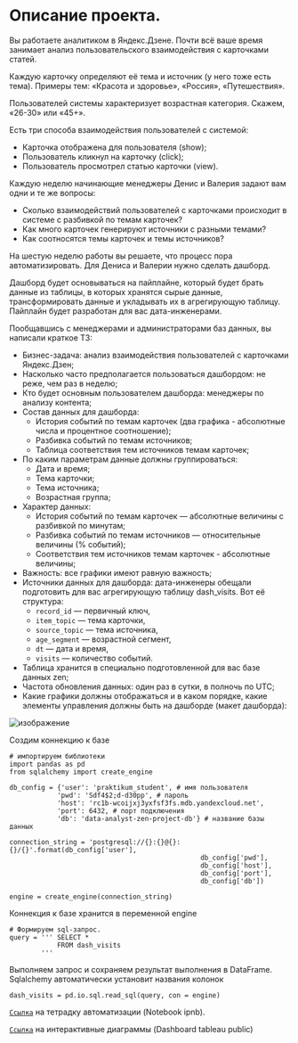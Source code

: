# Описание проекта.

Вы работаете аналитиком в Яндекс.Дзене. Почти всё ваше время занимает анализ пользовательского взаимодействия с карточками статей.

Каждую карточку определяют её тема и источник (у него тоже есть тема). Примеры тем: «Красота и здоровье», «Россия», «Путешествия».

Пользователей системы характеризует возрастная категория. Скажем, «26-30» или «45+».

Есть три способа взаимодействия пользователей с системой:

-    Карточка отображена для пользователя (show);
-    Пользователь кликнул на карточку (click);
-    Пользователь просмотрел статью карточки (view).

Каждую неделю начинающие менеджеры Денис и Валерия задают вам одни и те же вопросы:

-    Сколько взаимодействий пользователей с карточками происходит в системе с разбивкой по темам карточек?
-    Как много карточек генерируют источники с разными темами?
-    Как соотносятся темы карточек и темы источников?

На шестую неделю работы вы решаете, что процесс пора автоматизировать. Для Дениса и Валерии нужно сделать дашборд.

Дашборд будет основываться на пайплайне, который будет брать данные из таблицы, в которых хранятся сырые данные, трансформировать данные и укладывать их в агрегирующую таблицу. Пайплайн будет разработан для вас дата-инженерами.

Пообщавшись с менеджерами и администраторами баз данных, вы написали краткое ТЗ:

-    Бизнес-задача: анализ взаимодействия пользователей с карточками Яндекс.Дзен;
-    Насколько часто предполагается пользоваться дашбордом: не реже, чем раз в неделю;
-    Кто будет основным пользователем дашборда: менеджеры по анализу контента;
-    Состав данных для дашборда:
     -   История событий по темам карточек (два графика - абсолютные числа и процентное соотношение);
     -   Разбивка событий по темам источников;
     -   Таблица соответствия тем источников темам карточек;
-    По каким параметрам данные должны группироваться:
     -   Дата и время;
     -   Тема карточки;
     -   Тема источника;
     -   Возрастная группа;
-    Характер данных:
     -   История событий по темам карточек — абсолютные величины с разбивкой по минутам;
     -   Разбивка событий по темам источников — относительные величины (% событий);
     -   Соответствия тем источников темам карточек - абсолютные величины;
-    Важность: все графики имеют равную важность;
-    Источники данных для дашборда: дата-инженеры обещали подготовить для вас агрегирующую таблицу dash_visits. Вот её структура:
     -   `record_id` — первичный ключ,
     -   `item_topic` — тема карточки,
     -   `source_topic` — тема источника,
     -   `age_segment` — возрастной сегмент,
     -   `dt` — дата и время,
     -   `visits` — количество событий.
-    Таблица хранится в специально подготовленной для вас базе данных zen;
-    Частота обновления данных: один раз в сутки, в полночь по UTC;
-    Какие графики должны отображаться и в каком порядке, какие элементы управления должны быть на дашборде (макет дашборда):

![изображение](https://user-images.githubusercontent.com/104757775/208314899-c82f8469-645a-4f71-9191-9d00d78958ed.png)

Создим коннекцию к базе
```
# импортируем библиотеки
import pandas as pd
from sqlalchemy import create_engine

db_config = {'user': 'praktikum_student', # имя пользователя
            'pwd': 'Sdf4$2;d-d30pp', # пароль
            'host': 'rc1b-wcoijxj3yxfsf3fs.mdb.yandexcloud.net',
            'port': 6432, # порт подключения
            'db': 'data-analyst-zen-project-db'} # название базы данных

connection_string = 'postgresql://{}:{}@{}:{}/{}'.format(db_config['user'],
                                                db_config['pwd'],
                                                db_config['host'],
                                                db_config['port'],
                                                db_config['db'])

engine = create_engine(connection_string)
```
Коннекция к базе хранится в переменной engine

```
# Формируем sql-запрос.
query = ''' SELECT *
            FROM dash_visits
        '''
```
Выполняем запрос и сохраняем результат выполнения в DataFrame.    
Sqlalchemy автоматически установит названия колонок
```
dash_visits = pd.io.sql.read_sql(query, con = engine)
```
<code>[Ссылка](https://colab.research.google.com/drive/1CDUiUL1NmqVJi63BBeTQ-na3NCZXgV8c?usp=sharing#scrollTo=W3QpY_b1hwye)</code> на тетрадку автоматизации (Notebook ipnb).

<code>[Ссылка](https://public.tableau.com/app/profile/vitaliy2252/viz/053_vs_gogran/Dzendashvisits?publish=yes)</code> на интерактивные диаграммы (Dashboard tableau public)
